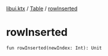 [libui.ktx](../index.md) / [Table](index.md) / [rowInserted](./row-inserted.md)

# rowInserted

`fun rowInserted(newIndex: Int): Unit`